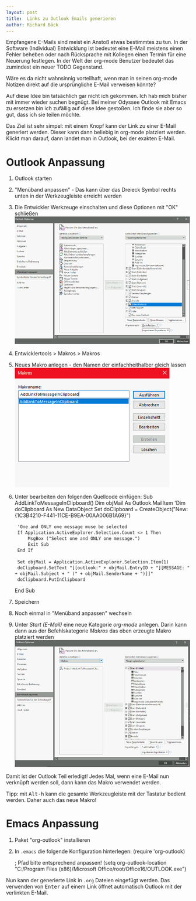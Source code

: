 ```yaml
---
layout: post
title:  Links zu Outlook Emails generieren
author: Richard Bäck
---
```


Empfangene E-Mails sind meist ein Anstoß etwas bestimmtes zu tun. In der Software (Individual) Entwicklung ist bedeutet eine E-Mail meistens einen Fehler beheben oder nach Rücksprache mit Kollegen einen Termin für eine Neuerung festlegen. In der Welt der org-mode Benutzer bedeutet das zumindest ein neuer TODO Gegenstand.

Wäre es da nicht wahnsinnig vorteilhaft, wenn man in seinen org-mode Notizen direkt auf die ursprüngliche E-Mail verweisen könnte?

Auf diese Idee bin tatsächlich gar nicht ich gekommen. Ich hab mich bisher mit immer wieder suchen begnügt. Bei meiner Odyssee Outlook mit Emacs zu ersetzen bin ich zufällig auf diese Idee gestoßen. Ich finde sie aber so gut, dass ich sie teilen möchte.

Das Ziel ist sehr simpel: mit einem Knopf kann der Link zu einer E-Mail generiert werden. Dieser kann dann beliebig in org-mode platziert werden. Klickt man darauf, dann landet man in Outlook, bei der exakten E-Mail.

# Outlook Anpassung

1. Outlook starten
2. "Menüband anpassen" - Das kann über das Dreieck Symbol rechts unten in der Werkzeugleiste erreicht werden
3. Die Entwickler Werkzeuge einschalten und diese Optionen mit "OK" schließen 
   ![Entwicklertools einschalten](/assets/links-zu-outlook-emails-generieren/1_entwickertools_einschalten.png)
4. Entwicklertools > Makros > Makros
5. Neues Makro anlegen - den Namen der einfachheithalber gleich lassen
   ![Makro anlegen](/assets/links-zu-outlook-emails-generieren/2_makro_anlegen.png) 
6. Unter bearbeiten den folgenden Quellcode einfügen:
    Sub AddLinkToMessageInClipboard()
        Dim objMail As Outlook.MailItem
        'Dim doClipboard As New DataObject
        Set doClipboard = CreateObject("New:{1C3B4210-F441-11CE-B9EA-00AA006B1A69}")
            
        'One and ONLY one message muse be selected
        If Application.ActiveExplorer.Selection.Count <> 1 Then
            MsgBox ("Select one and ONLY one message.")
            Exit Sub
        End If
        
        Set objMail = Application.ActiveExplorer.Selection.Item(1)
        doClipboard.SetText "[[outlook:" + objMail.EntryID + "][MESSAGE: " + objMail.Subject + " (" + objMail.SenderName + ")]]"
        doClipboard.PutInClipboard
    End Sub
7. Speichern
8. Noch einmal in "Menüband anpassen" wechseln
9. Unter _Start (E-Mail)_ eine neue Kategorie _org-mode_ anlegen. Darin kann dann aus der Befehlskategorie _Makros_ das oben erzeugte Makro platziert werden
   ![Makro erreichbar machen](/assets/links-zu-outlook-emails-generieren/3_makro_erreichbar_machen.png)

Damit ist der Outlook Teil erledigt! Jedes Mal, wenn eine E-Mail nun verknüpft werden soll, dann kann das Makro verwendet werden.

Tipp: mit <kbd>Alt-h</kbd> kann die gesamte Werkzeugleiste mit der Tastatur bedient werden. Daher auch das neue Makro!

# Emacs Anpassung

1. Paket "org-outlook" installieren
2. In `.emacs` die folgende Konfiguration hinterlegen:
    (require 'org-outlook)
   
    ; Pfad bitte entsprechend anpassen!
    (setq org-outlook-location "C:/Program Files (x86)/Microsoft Office/root/Office16/OUTLOOK.exe")

Nun kann der generierte Link in `.org` Dateien eingefügt werden. Das verwenden von <kbd>Enter</kbd> auf einem Link öffnet automatisch Outlook mit der verlinkten E-Mail.
